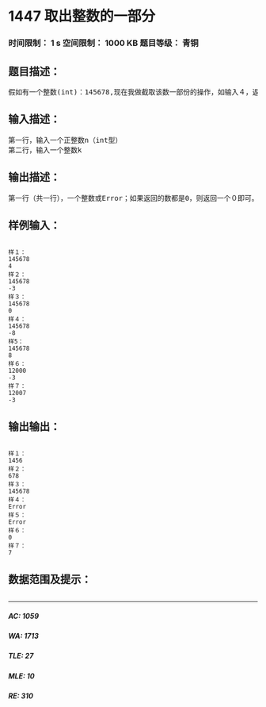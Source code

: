 # 1447 取出整数的一部分   
### 时间限制： 1 s     空间限制： 1000 KB     题目等级： 青铜  
## 题目描述：  

<pre>
假如有一个整数(int)：145678,现在我做截取该数一部份的操作，如输入４，返回前４位即1456;如果输入-3,则返回后面３位即678；如果输入０，则直接返回该数即145678；如果输入的数的绝对值大于上述树的位数（如8或-8），则返回Error。现在请你编程实现。
</pre>
  
  
## 输入描述：  

<pre>
第一行，输入一个正整数n（int型）
第二行，输入一个整数k
</pre>
  
  
## 输出描述：  

<pre>
第一行（共一行），一个整数或Error；如果返回的数都是0，则返回一个０即可。如果是０开头的数字，如００７，只要输出７即可。
</pre>
  
  
## 样例输入：  

<pre><code>
样１：
145678
4
样２：
145678
-3
样３：
145678
0
样４：
145678
-8
样5：
145678
8
样６：
12000
-3 
样７：
12007
-3
</code></pre>
  
  
## 输出输出：  

<pre><code>
样１：
1456
样２：
678
样３：
145678
样４：
Error
样５：
Error
样６：
0
样７：
7
</code></pre>
  
  
## 数据范围及提示：  

<pre>
</pre>
  
  
***  

##### AC: 1059  
##### WA: 1713  
##### TLE: 27  
##### MLE: 10  
##### RE: 310  
